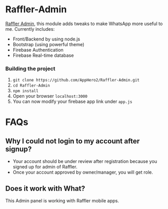 Raffler-Admin
===========

[Raffler Admin](https://raffler-admin.herokuapp.com/), this module adds tweaks to make WhatsApp more useful to me. Currently includes:

- Front/Backend by using node.js
- Bootstrap (using powerful theme)
- Firebase Authentication
- Firebase Real-time database

### Building the project

1. `git clone https://github.com/AppHero2/Raffler-Admin.git`
2. `cd Raffler-Admin`
3. `npm install`
4. Open your browser `localhost:3000`
5. You can now modify your firebase app link under `app.js`

# FAQs

## Why I could not login to my account after signup?

* Your account should be under review after registration because you signed up for admin of Raffler.
* Once your account approved by owner/manager, you will get role.

## Does it work with What?

This Admin panel is working with Raffler mobile apps.